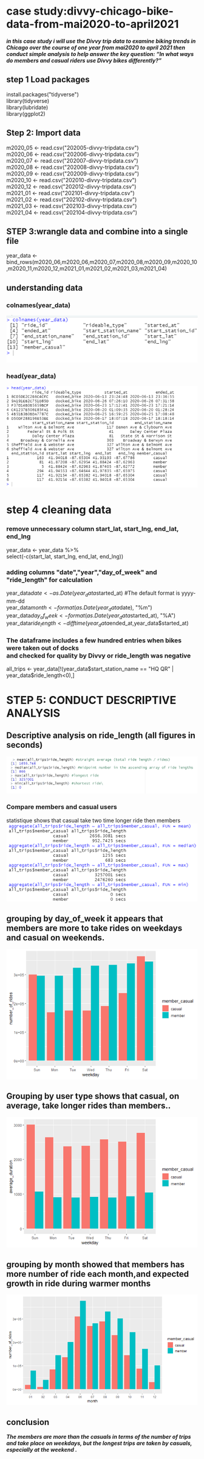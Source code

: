 # case study:divvy-chicago-bike-data-from-mai2020-to-april2021
__*in this case study i will use the Divvy trip data to examine biking trends 
in Chicago over the course of one year from mai2020 to april 2021
then conduct simple analysis to help answer the key question:
“In what ways do members and casual riders use Divvy bikes differently?”*__  
##  step 1 Load packages
install.packages("tidyverse")  
library(tidyverse)  
library(lubridate)  
library(ggplot2)  
## Step 2: Import data
m2020_05 <- read.csv("202005-divvy-tripdata.csv")<br>
m2020_06 <- read.csv("202006-divvy-tripdata.csv")<br>
m2020_07 <- read.csv("202007-divvy-tripdata.csv")<br>
m2020_08 <- read.csv("202008-divvy-tripdata.csv")<br>
m2020_09 <- read.csv("202009-divvy-tripdata.csv")<br>
m2020_10 <- read.csv("202010-divvy-tripdata.csv")<br>
m2020_12 <- read.csv("202012-divvy-tripdata.csv")<br>
m2021_01 <- read.csv("202101-divvy-tripdata.csv")<br>
m2021_02 <- read.csv("202102-divvy-tripdata.csv")<br>
m2021_03 <- read.csv("202103-divvy-tripdata.csv")<br>
m2021_04 <- read.csv("202104-divvy-tripdata.csv")<br>
## STEP 3:wrangle data and combine into a single file<br> 
year_data <-      bind_rows(m2020_06,m2020_06,m2020_07,m2020_08,m2020_09,m2020_10,m2020_11,m2020_12,m2021_01,m2021_02,m2021_03,m2021_04)<br>
## understanding data  
### colnames(year_data) <br>
![alt text](/images/colnames.png)<br>
### head(year_data)<br>
![alt text](/images/head2.png)<br>
# step 4 cleaning data
### remove unnecessary column start_lat, start_lng, end_lat, end_lng<br>
year_data <- year_data %>%  <br>
  select(-c(start_lat, start_lng, end_lat, end_lng))<br>
### adding columns  "date","year","day_of_week" and "ride_length" for calculation <br>
year_data$date <- as.Date(year_data$started_at) #The default format is yyyy-mm-dd <br>
year_data$month <- format(as.Date(year_data$date), "%m")<br>
year_data$day_of_week <- format(as.Date(year_data$started_at), "%A")<br>
year_data$ride_length <- difftime(year_data$ended_at,year_data$started_at)<br>
### The dataframe includes a few hundred entries when bikes were taken out of docks <br>and checked for quality by Divvy or ride_length was negative<br>
all_trips <- year_data[!(year_data$start_station_name == "HQ QR" | year_data$ride_length<0),] <br>
# STEP 5: CONDUCT DESCRIPTIVE ANALYSIS  
## Descriptive analysis on ride_length (all figures in seconds)
 ![alt text](/images/statistic.PNG)<Br>
### Compare members and casual users<br>
statistique shows that casual take two time longer ride then members
 ![alt text](/images/compare.png)<Br>
## grouping by day_of_week it appears that members are more  to take rides on weekdays and casual on weekends. 
  ![alt text](/images/number_of_ride.png)<Br>
## Grouping by user type shows that casual, on average, take longer rides than members..
  ![alt text](/images/average_duration.png)<Br>
## grouping by month showed that members has more number of ride each month,and expected growth in ride during warmer months
  ![alt text](/images/montly.png)  
## conclusion  
  __*The members are more than the casuals in terms of the number of trips and take place on weekdays, but the longest trips are taken by casuals, especially at the weekend
 .*__ 
  

